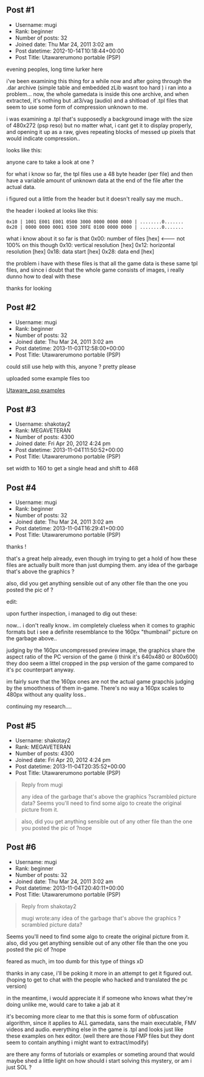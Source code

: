 ## Post #1
- Username: mugi
- Rank: beginner
- Number of posts: 32
- Joined date: Thu Mar 24, 2011 3:02 am
- Post datetime: 2012-10-14T10:18:44+00:00
- Post Title: Utawarerumono portable (PSP)

evening peoples, long time lurker here 

i've been examining this thing for a while now and after going through the .dar archive (simple table and embedded zLib wasnt too hard ) i ran into a problem...
now, the whole gamedata is inside this one archive, and when extracted, it's nothing but .at3/vag (audio) 
and a shitload of .tpl files that seem to use some form of compression unknown to me.

i was examining a .tpl that's supposedly a background image with the size of 480x272 (psp reso) but no matter what, i cant get it to display properly, and opening it up as a raw, gives
repeating blocks of messed up pixels that would indicate compression..

looks like this:


anyone care to take a look at one ?

for what i know so far, the tpl files use a 48 byte header (per file) and then have a variable amount of unknown data at the end of the file after the actual data.

i figured out a little from the header but it doesn't really say me much..

the header i looked at looks like this:


```
0x10 | 1001 E001 E001 0500 3000 0000 0000 0000 | ........0.......
0x20 | 0000 0000 0001 0300 30FE 0100 0000 0000 | ........0.......

```


what i know about it so far is that 
0x00: number of files [hex] <--- not 100% on this though
0x10: vertical resolution [hex]
0x12: horizontal resolution [hex]
0x18: data start [hex]
0x28: data end [hex]

the problem i have with these files is that all the game data is these same tpl files, and since i doubt that the whole game consists of images, i really dunno how to deal with these 

thanks for looking
## Post #2
- Username: mugi
- Rank: beginner
- Number of posts: 32
- Joined date: Thu Mar 24, 2011 3:02 am
- Post datetime: 2013-11-03T12:58:00+00:00
- Post Title: Utawarerumono portable (PSP)

could still use help with this, anyone ?
pretty please   

uploaded some example files too

[Utaware_psp examples](http://mce.do.am/dev/psp/utawarerumono_examples.rar)
## Post #3
- Username: shakotay2
- Rank: MEGAVETERAN
- Number of posts: 4300
- Joined date: Fri Apr 20, 2012 4:24 pm
- Post datetime: 2013-11-04T11:50:52+00:00
- Post Title: Utawarerumono portable (PSP)

[](http://www.pic-upload.de/view-21231989/egeru01.tpl.jpg.html)set width to 160 to get a single head and shift to 468
## Post #4
- Username: mugi
- Rank: beginner
- Number of posts: 32
- Joined date: Thu Mar 24, 2011 3:02 am
- Post datetime: 2013-11-04T16:29:41+00:00
- Post Title: Utawarerumono portable (PSP)

thanks !

that's a great help already, even though im trying to get a hold of how these files are actually built more than just dumping them.
any idea of the garbage that's above the graphics ?

also, did you get anything sensible out of any other file than the one you posted the pic of ?

edit:

upon further inspection, i managed to dig out these:

[](http://farm8.staticflickr.com/7455/10676670125_98ca97eebe_o.png)

[](http://farm6.staticflickr.com/5481/10676713566_45b88b0da6_o.png)

[](http://farm6.staticflickr.com/5544/10676731004_d3453bcec1_o.png)

[](http://farm6.staticflickr.com/5482/10676731874_06fe8e0645_o.png)



now... i don't really know.. im completely clueless when it comes to graphic formats but i see a definite resemblance to the 160px "thumbnail" picture
on the garbage above..

judging by the 160px uncompressed preview image, the graphics share the aspect ratio of the PC version of the game (i think it's 640x480 or 800x600)
they doo seem a littel cropped in the psp version of the game compared to it's pc counterpart anyway.

im fairly sure that the 160px ones are not the actual game grapchis judging by the smoothness of them in-game. There's no way a 160px scales to 480px without any quality loss..

continuing my research....
## Post #5
- Username: shakotay2
- Rank: MEGAVETERAN
- Number of posts: 4300
- Joined date: Fri Apr 20, 2012 4:24 pm
- Post datetime: 2013-11-04T20:35:52+00:00
- Post Title: Utawarerumono portable (PSP)

> Reply from mugi
>
> any idea of the garbage that's above the graphics ?scrambled picture data?
[](http://www.pic-upload.de/view-21236819/egeru01_2.jpg.html)
Seems you'll need to find some algo to create the original picture from it.

> also, did you get anything sensible out of any other file than the one you posted the pic of ?nope
## Post #6
- Username: mugi
- Rank: beginner
- Number of posts: 32
- Joined date: Thu Mar 24, 2011 3:02 am
- Post datetime: 2013-11-04T20:40:11+00:00
- Post Title: Utawarerumono portable (PSP)

> Reply from shakotay2
>
> mugi wrote:any idea of the garbage that's above the graphics ?scrambled picture data?

Seems you'll need to find some algo to create the original picture from it.
also, did you get anything sensible out of any other file than the one you posted the pic of ?nope

feared as much, im too dumb for this type of things xD

thanks in any case, i'll be poking it more in an attempt to get it figured out.
(hoping to get to chat with the people who hacked and translated the pc version)

in the meantime, i would appreciate it if someone who knows what they're doing unlike me, would care to take a jab at it 

it's becoming more clear to me that this is some form of obfuscation algorithm, since it applies to ALL gamedata, sans the main executable, FMV videos and audio.
everything else in the game is .tpl and looks just like these examples on hex editor. (well there are those FMP files but they dont seem to contain anything i might want to extract/modify)

are there any forms of tutorials or examples or someting around that would maybe shed a little light on how should i start solving this mystery, or am i just SOL ?
